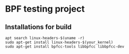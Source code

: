 # BPF testing project

## Installations for build
```
apt search linux-headers-$(uname -r)
sudo apt-get install linux-headers-$(your_kernel)
sudo apt-get install bpfcc-tools libbpfcc libbpfcc-dev
```

